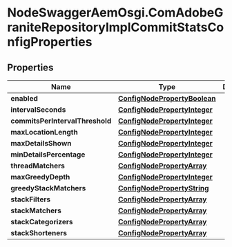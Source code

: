 # NodeSwaggerAemOsgi.ComAdobeGraniteRepositoryImplCommitStatsConfigProperties

## Properties

Name | Type | Description | Notes
------------ | ------------- | ------------- | -------------
**enabled** | [**ConfigNodePropertyBoolean**](ConfigNodePropertyBoolean.md) |  | [optional] 
**intervalSeconds** | [**ConfigNodePropertyInteger**](ConfigNodePropertyInteger.md) |  | [optional] 
**commitsPerIntervalThreshold** | [**ConfigNodePropertyInteger**](ConfigNodePropertyInteger.md) |  | [optional] 
**maxLocationLength** | [**ConfigNodePropertyInteger**](ConfigNodePropertyInteger.md) |  | [optional] 
**maxDetailsShown** | [**ConfigNodePropertyInteger**](ConfigNodePropertyInteger.md) |  | [optional] 
**minDetailsPercentage** | [**ConfigNodePropertyInteger**](ConfigNodePropertyInteger.md) |  | [optional] 
**threadMatchers** | [**ConfigNodePropertyArray**](ConfigNodePropertyArray.md) |  | [optional] 
**maxGreedyDepth** | [**ConfigNodePropertyInteger**](ConfigNodePropertyInteger.md) |  | [optional] 
**greedyStackMatchers** | [**ConfigNodePropertyString**](ConfigNodePropertyString.md) |  | [optional] 
**stackFilters** | [**ConfigNodePropertyArray**](ConfigNodePropertyArray.md) |  | [optional] 
**stackMatchers** | [**ConfigNodePropertyArray**](ConfigNodePropertyArray.md) |  | [optional] 
**stackCategorizers** | [**ConfigNodePropertyArray**](ConfigNodePropertyArray.md) |  | [optional] 
**stackShorteners** | [**ConfigNodePropertyArray**](ConfigNodePropertyArray.md) |  | [optional] 


